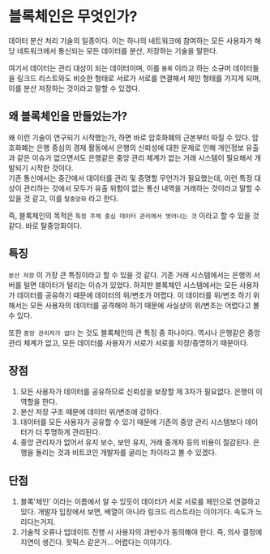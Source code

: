 # 블록체인은 무엇인가?
데이터 분산 처리 기술의 일종이다. 이는 하나의 네트워크에 참여하는 모든 사용자가 해당 네트워크에서 통신되는 모든 데이터를 분산, 저장하는 기술을 말한다.  

여기서 데이터는 관리 대상이 되는 데이터이며, 이를 `블록` 이라고 하는 소규머 데이터들을 링크드 리스트와도 비슷한 형태로 서로가 서로를 연결해서 체인 형태를 가지게 되며, 이를 분산 저장하는 것이라고 말할 수 있겠다.

## 왜 블록체인을 만들었는가?
왜 이런 기술이 연구되기 시작했는가, 하면 바로 암호화폐의 근본부터 따질 수 있다. 암호화폐는 은행 중심의 경제 활동에서 은행의 신뢰성에 대한 문제로 인해 개인정보 유출과 같은 이슈가 없으면서도 은행같은 중앙 관리 체계가 없는 거래 시스템이 필요해서 개발되기 시작한 것이다.  
기존 통신에서는 중간에서 데이터를 관리 및 증명할 무언가가 필요했는데, 이런 특정 대상이 관리하는 것에서 모두가 유출 위험이 없는 통신 내역을 거래하는 것이라고 말할 수 있을 것 같고, 이를 `탈중앙화` 라고 한다.

즉, 블록체인의 목적은 `특정 주체 중심 데이터 관리에서 벗어나는 것` 이라고 할 수 있을 것 같다. 바로 탈중앙화이다.

## 특징
`분산 저장` 이 가장 큰 특징이라고 할 수 있을 것 같다. 기존 거래 시스템에서는 은행의 서버를 털면 데이터가 털리는 이슈가 있었다. 하지만 블록체인 시스템에서는 모든 사용자가 데이터를 공유하기 때문에 데이터의 위/변조가 어렵다. 이 데이터를 위/변조 하기 위해서는 모든 사용자의 데이터를 공격해야 하기 때문에 사실상의 위/변조는 어렵다고 볼 수 있다.  

또한 `중앙 관리자가 없다` 는 것도 블록체인의 큰 특징 중 하나이다. 역시나 은행같은 중앙 관리 체계가 없고, 모든 데이터를 사용자가 서로가 서로를 저장/증명하기 때문이다.

## 장점
1. 모든 사용자가 데이터를 공유하므로 신뢰성을 보장할 제 3자가 필요없다. 은행이 이 역할을 한다.
2. 분산 저장 구조 때문에 데이터 위/변조에 강하다.
3. 데이터를 모든 사용자가 공유할 수 있기 때문에 기존의 중앙 관리 시스템보다 데이터가 더 투명하게 관리된다.
4. 중앙 관리자가 없어서 유지 보수, 보안 유지, 거래 중개자 등의 비용이 절감된다. 은행을 돌리는 것과 비트코인 개발자를 굴리는 차이라고 볼 수 있겠다.

## 단점
1. 블록'체인' 이라는 이름에서 알 수 있듯이 데이터가 서로 서로를 체인으로 연결하고 있다. 개발자 입장에서 보면, 배열이 아니라 링크드 리스트라는 이야기다. 속도가 느리다는거지.
2. 기술적 오류나 업데이트 진행 시 사용자의 과반수가 동의해야 한다. 즉, 의사 결정에 지연이 생긴다. 핫픽스 같은거... 어렵다는 이야기다.
